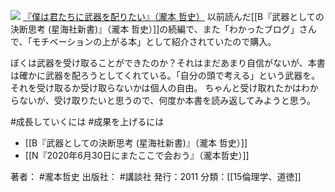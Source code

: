 [![](https://images-fe.ssl-images-amazon.com/images/I/41Orzvr-U9L._SL160_.jpg)](http://www.amazon.co.jp/exec/obidos/ASIN/4062170663/choiyaki81-22/ref=nosim)
[『僕は君たちに武器を配りたい』（瀧本 哲史）](http://www.amazon.co.jp/exec/obidos/ASIN/4062170663/choiyaki81-22/ref=nosim)
以前読んだ[[B『武器としての決断思考 (星海社新書)』（瀧本 哲史）]]の続編で、また「わかったブログ」さんで、「モチベーションの上がる本」として紹介されていたので購入。

ぼくは武器を受け取ることができたのか？それはまだあまり自信がないが、本書は確かに武器を配ろうとしてくれている。「自分の頭で考える」という武器を。それを受け取るか受け取らないかは個人の自由。
ちゃんと受け取れたかはわからないが、受け取りたいと思うので、何度か本書を読み返してみようと思う。

#成長していくには #成果を上げるには 

- [[B『武器としての決断思考 (星海社新書)』（瀧本 哲史）]]
- [[N『2020年6月30日にまたここで会おう』（瀧本哲史）]]

著者： #瀧本哲史 
出版社： #講談社
発行：2011
分類：[[15倫理学、道徳]]
